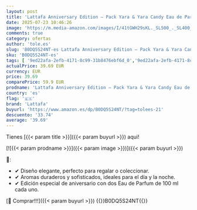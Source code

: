 ```yaml
---
layout: post
title: 'Lattafa Anniversary Edition – Pack Yara & Yara Candy Eau de Parfum  100 ml + 100 ml  | Fragancias Exclusivas para Mujer | Dulce  Floral y Sofisticado'
date: 2025-07-23 10:46:26
image: 'https://m.media-amazon.com/images/I/41tGWH29sKL._SL500_._SL400_.jpg'
comments: true
category: ofertas
author: 'tole.es'
slug: 'B0DQ5S24NT-es Lattafa Anniversary Edition – Pack Yara & Yara Candy Eau...'
sku: 'B0DQ5S24NT-es'
tags: [ '9ed22afa-2efb-4171-8c99-31b8476ebf6d_0','9ed22afa-2efb-4171-8c99-31b8476ebf6d_1101','9ed22afa-2efb-4171-8c99-31b8476ebf6d_5001','9ed22afa-2efb-4171-8c99-31b8476ebf6d_6401','Agua de perfume para mujeres','Arborist Merchandising Root','Belleza','Esenciales del día a día: Belleza','Fragancias para mujeres','Perfumes y fragancias','Self Service','Special Features Stores','Top Brands Beauty Fragrances','Top Brands Beauty Selection','Top Brands Perfumes Selection','de','eau','lattafa','parfum','top brands_beauty','🇪🇸', ]
actualPrice: 39.69 EUR
currency: EUR
price: 39.69
comparePrice: 59.9 EUR
prodname: 'Lattafa Anniversary Edition – Pack Yara & Yara Candy Eau de Parfum  100 ml + 100 ml  | Fragancias Exclusivas para Mujer | Dulce  Floral y Sofisticado'
country: 'es'
flag: '🇪🇸'
brand: 'Lattafa'
buyurl: 'https://www.amazon.es/dp/B0DQ5S24NT/?tag=tolees-21'
descuento: '33.74'
average: '39.69'
---
```


Tienes [{{< param title >}}]({{< param buyurl >}}) aqui!

[![{{< param prodname >}}]({{< param image >}})]({{< param buyurl >}})

🔎:

- ✔ Diseño elegante, perfecto para regalar o coleccionar.
- ✔ Aromas duraderos y sofisticados, ideales para el día y la noche.
- ✔ Edición especial de aniversario con dos Eau de Parfum de 100 ml cada uno.

[🛒 Comprar!!!]({{< param buyurl >}})
{{<world>}}B0DQ5S24NT{{</world>}}
